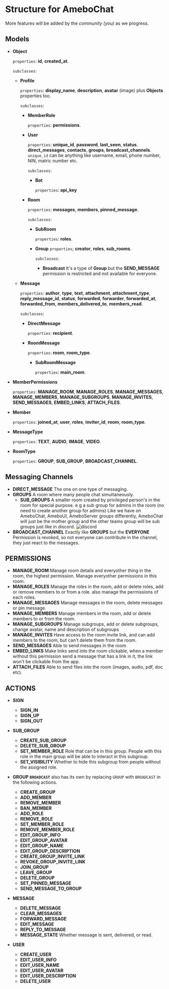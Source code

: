 # **Structure for AmeboChat**

More features will be added by the *community (you)* as we progress.

## **Models**
- **Object**

    `properties`: **id**, **created_at**.

    `subclasses`:
    
    - **Profile**
        
        `properties`: **display_name**, **description**, **avatar** (image) plus **Objects** properties too.
        
        `subclasses`:
        
        - **MemberRole**
        
            `properties`: **permissions**.
        
        - **User**
            
            `properties`: **unique_id**, **password**, **last_seen**, **status**. **direct_messages**, **contacts**, **groups**, **broadcast_channels**. `unique_id` can be anything like username, email, phone number, NIN, matric number etc.
            
            `subclasses`: 
            
            - **Bot**
                
                `properties`: **api_key**
        
        - **Room**
            
            `properties`: **messages**, **members**, **pinned_message**.
            
            `subclasses`:
            
            - **SubRoom**
                
                `properties`: **roles**.
            
            - **Group**
                `properties`; **creator**, **roles**, **sub_rooms**.
                
                `subclasses`:
                
                - **Broadcast**
                    It's a type of **Group** but the **SEND_MESSAGE** permission is restricted and not available for everyone.
  - **Message**
      
      `properties`: **author**, **type**, **text**, **attachment**, **attachment_type**, **reply_message_id**, **status**, **forwarded**, **forwarder**, **forwarded_at**, **forwarded_from**, **members_delivered_to**, **members_read**.
      
      `subclasses`:
      - **DirectMessage**
          
          `properties`: **recipient**.
      - **RoomMessage**
          
          `properties`: **room**, **room_type**.
          - **SubRoomMessage**
              
              `properties`: **main_room**.
- **MemberPermissions**

    `properties`: **MANAGE_ROOM**, **MANAGE_ROLES**, **MANAGE_MESSAGES**, **MANAGE_MEMBERS**, **MANAGE_SUBGROUPS**, **MANAGE_INVITES**, **SEND_MESSAGES**, **EMBED_LINKS**, **ATTACH_FILES**.

- **Member**
    
    `properties`: **joined_at**, **user**, **roles**, **inviter_id**, **room**, **room_type**.

- **MessageType**
    
    `properties`: **TEXT**, **AUDIO**, **IMAGE**, **VIDEO**.

- **RoomType**
    
    `properties`: **GROUP**, **SUB_GROUP**, **BROADCAST_CHANNEL**.

## **Messaging Channels**
- **DIRECT_MESSAGE**
    The one on one type of messaging.
- **GROUPS**
    A room where many people chat simultaneously.
    - **SUB_GROUPS**
        A smaller room created by privileged person's in the room for special purpose.
        e g a sub group for admins in the room (no need to create another group for
        admins) Like we have on AmeboChat, AmeboUI, AmeboServer groups differently,
        AmeboChat will just be the mother group and the other teams group will be
        sub groups just like in discord. ![discord](discord.jpg)
- **BROADCAST_CHANNEL**
    Exactly like **GROUPS** but the **EVERYONE** Permission is revoked, so not everyone 
    can contribute in the channel, they just react to the messages.

## **PERMISSIONS**
- **MANAGE_ROOM**
    Manage room details and everyother thing in the room, the highest permission. Manage everyother permissions in this room.
- **MANAGE_ROLES**
    Manage the roles in the room, add or delete roles, add or remove members to or from a role. also manage the permissions of each roles.
- **MANAGE_MESSAGES**
    Manage messages in the room, delete messages or pin message.
- **MANAGE_MEMBERS**
    Manage members in the room, add or delete members to or from the room.
- **MANAGE_SUBGROUPS**
    Manage subgroups, add or delete subgroups, change avatar, name and description of subgroups
- **MANAGE_INVITES**
    Have access to the room invite link, and can add members to the room, but can't delete them from the room.
- **SEND_MESSAGES**
    Able to send messages in the room
- **EMBED_LINKS**
    Make links send into the room clickable, when a member without this permission send a message that has a link in it, the link won't be clickable from the app.
- **ATTACH_FILES**
    Able to send files into the room (images, audio, pdf, doc etc).

## ACTIONS
- **SIGN**
    - **SIGN_IN**
    - **SIGN_UP**
    - **SIGN_OUT**

- **SUB_GROUP**
    - **CREATE_SUB_GROUP**
    - **DELETE_SUB_GROUP**
    - **SET_MEMBER_ROLE**
        Role that can be in this group. People with this role in the main group will be able to interact in this subgroup.
    - **SET_VISIBILITY**
        Whether to hide this subgroup from people without the assigned role.

- **GROUP** 
    **`BROADCAST`** also has its own by replacing `GROUP` with `BROADCAST` in the following actions.
    - **CREATE_GROUP**
    - **ADD_MEMBER**
    - **REMOVE_MEMBER**
    - **BAN_MEMBER**
    - **ADD_ROLE**
    - **REMOVE_ROLE**
    - **SET_MEMBER_ROLE**
    - **REMOVE_MEMBER_ROLE**
    - **EDIT_GROUP_INFO**
    - **EDIT_GROUP_AVATAR**
    - **EDIT_GROUP_NAME**
    - **EDIT_GROUP_DESCRIPTION**
    - **CREATE_GROUP_INVITE_LINK**
    - **REVOKE_GROUP_INVITE_LINK**
    - **JOIN_GROUP**
    - **LEAVE_GROUP**
    - **DELETE_GROUP**
    - **SET_PINNED_MESSAGE**
    - **SEND_MESSAGE_TO_GROUP**
    
- **MESSAGE**
    - **DELETE_MESSAGE**
    - **CLEAR_MESSAGES**
    - **FORWARD_MESSAGE**
    - **EDIT_MESSAGE**
    - **REPLY_TO_MESSAGE**
    - **MESSAGE_STATE**
        Whether message is sent, delivered, or read.
 
- **USER**
    - **CREATE_USER**
    - **EDIT_USER_INFO**
    - **EDIT_USER_NAME**
    - **EDIT_USER_AVATAR**
    - **EDIT_USER_DESCRIPTION**
    - **DELETE_USER**
